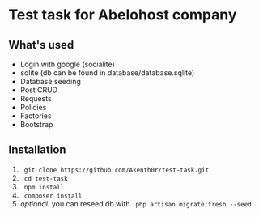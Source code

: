 <h1>
    Test task for Abelohost company
</h1>

<h2> What's used </h2>
<ul>
    <li> Login with google (socialite) </li>
    <li> sqlite (db can be found in database/database.sqlite) </li>
    <li> Database seeding  </li>
    <li> Post CRUD </li>
    <li> Requests </li>
    <li> Policies </li>
    <li> Factories </li>
    <li> Bootstrap </li>
</ul>

<h2> Installation </h2>
<ol>
    <li> <code> git clone https://github.com/Akenth0r/test-task.git </code> </li>
    <li> <code> cd test-task </code> </li>
    <li> <code> npm install </code> </li>
    <li> <code> composer install </code> </li>
    <li> <i> optional: </i> you can reseed db with <code> php artisan migrate:fresh --seed </code> </li>
</ol>
